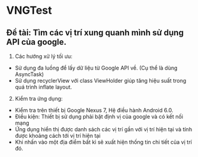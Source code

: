 # VNGTest
## Đề tài: Tìm các vị trí xung quanh mình sử dụng API của google.
1. Các hướng xử lý tối ưu: 
  * Sử dụng đa luồng để lấy dữ liệu từ Google API về. (Cụ thể là dùng AsyncTask)
  * Sử dụng recyclerView với class ViewHolder giúp tăng hiệu suất trong quá trình inflate layout.
2. Kiểm tra ứng dụng: 
  * Kiểm tra trên thiết bị Google Nexus 7, Hệ điều hành Android 6.0.
  * Điều kiện: Thiết bị sử dụng phải bật định vị của google và có kết nối mạng
  * Ứng dụng hiển thị được danh sách các vị trí gần với vị trí hiện tại và tính được khoảng cách tới vị trí hiện tại
  * Khi nhấn vào một địa điểm bất kì sẽ xuất hiện thống tin chi tiết của vị trí đó.
